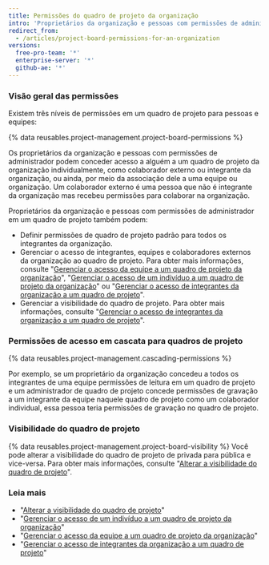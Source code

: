 ```yaml
---
title: Permissões do quadro de projeto da organização
intro: 'Proprietários da organização e pessoas com permissões de administradores de quadro de projeto podem personalizar quem tem permissões de leitura, gravação e de administrador nos quadros de projeto da organização.'
redirect_from:
  - /articles/project-board-permissions-for-an-organization
versions:
  free-pro-team: '*'
  enterprise-server: '*'
  github-ae: '*'
---
```


### Visão geral das permissões

Existem três níveis de permissões em um quadro de projeto para pessoas e equipes:

{% data reusables.project-management.project-board-permissions %}

Os proprietários da organização e pessoas com permissões de administrador podem conceder acesso a alguém a um quadro de projeto da organização individualmente, como colaborador externo ou integrante da organização, ou ainda, por meio da associação dele a uma equipe ou organização. Um colaborador externo é uma pessoa que não é integrante da organização mas recebeu permissões para colaborar na organização.

Proprietários da organização e pessoas com permissões de administrador em um quadro de projeto também podem:
- Definir permissões de quadro de projeto padrão para todos os integrantes da organização.
- Gerenciar o acesso de integrantes, equipes e colaboradores externos da organização ao quadro de projeto. Para obter mais informações, consulte "[Gerenciar o acesso da equipe a um quadro de projeto da organização](/articles/managing-team-access-to-an-organization-project-board)", "[Gerenciar o acesso de um indivíduo a um quadro de projeto da organização](/articles/managing-an-individual-s-access-to-an-organization-project-board)" ou "[Gerenciar o acesso de integrantes da organização a um quadro de projeto](/articles/managing-access-to-a-project-board-for-organization-members)".
- Gerenciar a visibilidade do quadro de projeto. Para obter mais informações, consulte "[Gerenciar o acesso de integrantes da organização a um quadro de projeto](/articles/managing-access-to-a-project-board-for-organization-members)".

### Permissões de acesso em cascata para quadros de projeto

{% data reusables.project-management.cascading-permissions %}

Por exemplo, se um proprietário da organização concedeu a todos os integrantes de uma equipe permissões de leitura em um quadro de projeto e um administrador de quadro de projeto concede permissões de gravação a um integrante da equipe naquele quadro de projeto como um colaborador individual, essa pessoa teria permissões de gravação no quadro de projeto.

### Visibilidade do quadro de projeto

{% data reusables.project-management.project-board-visibility %} Você pode alterar a visibilidade do quadro de projeto de privada para pública e vice-versa. Para obter mais informações, consulte "[Alterar a visibilidade do quadro de projeto](/articles/changing-project-board-visibility)".

### Leia mais

- "[Alterar a visibilidade do quadro de projeto](/articles/changing-project-board-visibility)"
- "[Gerenciar o acesso de um indivíduo a um quadro de projeto da organização](/articles/managing-an-individual-s-access-to-an-organization-project-board)"
- "[Gerenciar o acesso da equipe a um quadro de projeto da organização](/articles/managing-team-access-to-an-organization-project-board)"
- "[Gerenciar o acesso de integrantes da organização a um quadro de projeto](/articles/managing-access-to-a-project-board-for-organization-members)"
